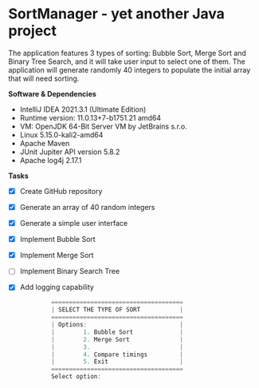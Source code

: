 # SortManager - yet another Java project
The application features 3 types of sorting: Bubble Sort, Merge Sort and Binary Tree Search, and it will take user input to select one of them.
The application will generate randomly 40 integers to populate the initial array that will need sorting.

**Software & Dependencies**

- IntelliJ IDEA 2021.3.1 (Ultimate Edition)
- Runtime version: 11.0.13+7-b1751.21 amd64
- VM: OpenJDK 64-Bit Server VM by JetBrains s.r.o.
- Linux 5.15.0-kali2-amd64
- Apache Maven
- JUnit Jupiter API version 5.8.2
- Apache log4j 2.17.1

**Tasks**
- [x] Create GitHub repository
- [x] Generate an array of 40 random integers
- [x] Generate a simple user interface
- [x] Implement Bubble Sort
- [x] Implement Merge Sort
- [ ] Implement Binary Search Tree
- [x] Add logging capability


```java
            =====================================
            | SELECT THE TYPE OF SORT           |
            =====================================
            | Options:                          |
            |        1. Bubble Sort             |
            |        2. Merge Sort              |
            |        3.                         |
            |        4. Compare timings         |
            |        5. Exit                    |
            =====================================
            Select option: 
```